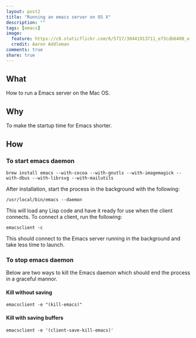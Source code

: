 ```yaml
---
layout: post2
title: "Running an emacs server on OS X"
description: ""
tags: [emacs]
image:
  feature: https://c8.staticflickr.com/6/5717/30441913711_e73cdb6400_o.jpg
  credit: Aaron Addleman
comments: true
share: true
---
```


## What

How to run a Emacs server on the Mac OS.

## Why

To make the startup time for Emacs shorter.

## How

### To start emacs daemon

```
brew install emacs --with-cocoa --with-gnutls --with-imagemagick --with-dbus --with-librsvg --with-mailutils
```

After installation, start the process in the background with the following:

```
/usr/local/bin/emacs --daemon
```

This will load any Lisp code and have it ready for use when the client connects. To connect a client, run the following:

```
emacsclient -c
```

This should connect to the Emacs server running in the background and take less time to launch.

### To stop emacs daemon

Below are two ways to kill the Emacs daemon which should end the process in a graceful mannor.

#### Kill without saving

```
emacsclient -e "(kill-emacs)"
```

#### Kill with saving buffers

```
emacsclient -e '(client-save-kill-emacs)'
```
